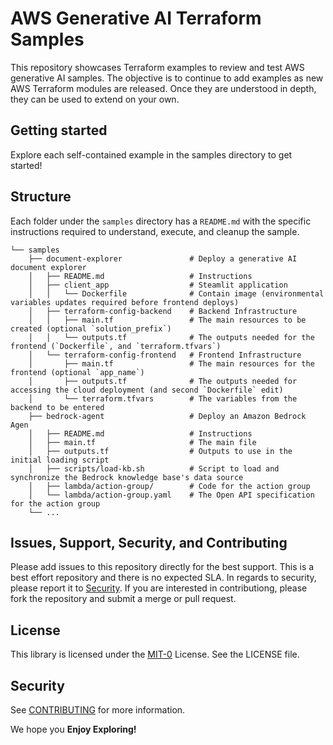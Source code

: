 # AWS Generative AI Terraform Samples

This repository showcases Terraform examples to review and test AWS generative AI samples. The objective is to continue to add examples as new AWS Terraform modules are released. Once they are understood in depth, they can be used to extend on your own.

<!-- Badges -->

## Getting started

Explore each self-contained example in the samples directory to get started!

## Structure

Each folder under the `samples` directory has a `README.md` with the specific instructions required to understand, execute, and cleanup the sample.

```folder
└── samples
    ├── document-explorer               # Deploy a generative AI document explorer
    │   ├── README.md                   # Instructions
    │   ├── client_app                  # Steamlit application
    │   │   └── Dockerfile              # Contain image (environmental variables updates required before frontend deploys)
    │   ├── terraform-config-backend    # Backend Infrastructure
    │   │   ├── main.tf                 # The main resources to be created (optional `solution_prefix`)
    │   │   └── outputs.tf              # The outputs needed for the frontend (`Dockerfile`, and `terraform.tfvars`)
    │   └── terraform-config-frontend   # Frontend Infrastructure
    │       ├── main.tf                 # The main resources for the frontend (optional `app_name`)
    │       ├── outputs.tf              # The outputs needed for accessing the cloud deployment (and second `Dockerfile` edit)
    │       └── terraform.tfvars        # The variables from the backend to be entered
    ├── bedrock-agent                   # Deploy an Amazon Bedrock Agen
    │   ├── README.md                   # Instructions
    │   ├── main.tf                     # The main file
    │   ├── outputs.tf                  # Outputs to use in the initial loading script
    │   ├── scripts/load-kb.sh          # Script to load and synchronize the Bedrock knowledge base's data source
    │   ├── lambda/action-group/        # Code for the action group
    │   └── lambda/action-group.yaml    # The Open API specification for the action group
    └── ...
```

## Issues, Support, Security, and Contributing

Please add issues to this repository directly for the best support. This is a best effort repository and there is no expected SLA. In regards to security, please report it to [Security](mailto:security@aws.com). If you are interested in contributiong, please fork the repository and submit a merge or pull request.

## License

This library is licensed under the [MIT-0](https://github.com/aws/mit-0) License. See the LICENSE file.

## Security

See [CONTRIBUTING](CONTRIBUTING.md#security-issue-notifications) for more information.

We hope you **Enjoy Exploring!**
